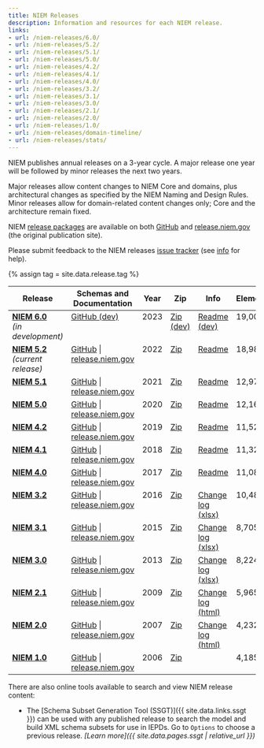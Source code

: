 ```yaml
---
title: NIEM Releases
description: Information and resources for each NIEM release.
links:
- url: /niem-releases/6.0/
- url: /niem-releases/5.2/
- url: /niem-releases/5.1/
- url: /niem-releases/5.0/
- url: /niem-releases/4.2/
- url: /niem-releases/4.1/
- url: /niem-releases/4.0/
- url: /niem-releases/3.2/
- url: /niem-releases/3.1/
- url: /niem-releases/3.0/
- url: /niem-releases/2.1/
- url: /niem-releases/2.0/
- url: /niem-releases/1.0/
- url: /niem-releases/domain-timeline/
- url: /niem-releases/stats/
---
```


<style type="text/css">
    ul { margin-left: 1em; }

    td {
      vertical-align: top;
    }
</style>

<!--
{:.note}
> **The [{{site.data.release.description}}](https://github.com/NIEM/NIEM-Releases/releases/tag/{{site.data.release.tag}}) draft is now available for review!** <br/>
>
> Feedback is requested by end of the day on {{site.data.release.feedbackDue}}.  See the **[NIEM 5.2 info page](./draft/)** in this section for more.
 -->

NIEM publishes annual releases on a 3-year cycle.  A major release one year will be followed by minor releases the next two years.

Major releases allow content changes to NIEM Core and domains, plus architectural changes as specified by the NIEM Naming and Design Rules.  Minor releases allow for domain-related content changes only; Core and the architecture remain fixed.

NIEM [release packages](../reference/release/) are available on both [GitHub](https://github.com/niemopen/niem-model) and [release.niem.gov](https://release.niem.gov/niem/) (the original publication site).

Please submit feedback to the NIEM releases [issue tracker](https://github.com/niemopen/niem-model/issues) (see [info](https://github.com/niemopen/niem-model/wiki/Creating-issues) for help).

{% assign tag = site.data.release.tag %}

<table>
  <thead>
    <tr>
      <th>Release</th>
      <th>Schemas and Documentation</th>
      <th>Year</th>
      <th>Zip</th>
      <th>Info</th>
      <th>Elements</th>
      <th>NDR</th>
    </tr>
  </thead>
  <tbody>
    <tr>
      <td>
        <b><a href="./6.0">NIEM 6.0</a></b>
        <br><i>(in development)</i>
      </td>
      <td>
        <a href="https://github.com/niemopen/niem-model/tree/dev">GitHub (dev)</a>
      </td>
      <td>2023</td>
      <td><a href="https://github.com/niemopen/niem-model/archive/refs/heads/dev.zip">Zip (dev)</a></td>
      <td><a href="https://github.com/niemopen/niem-model/blob/dev/README.md">Readme (dev)</a></td>
      <td>19,008</td>
      <td><a href="https://github.com/niemopen/niem-naming-design-rules/blob/dev/niem-ndr.md">NDR 6.0 (dev)</a></td>
    </tr>
    <tr>
      <td>
        <b><a href="./5.2">NIEM 5.2</a></b>
        <br><i>(current release)</i>
      </td>
      <td>
        <a href="https://github.com/NIEM/NIEM-Releases/tree/niem-5.2">GitHub</a> |
        <a href="https://release.niem.gov/niem/5.2/">release.niem.gov</a>
      </td>
      <td>2022</td>
      <td><a href="https://github.com/NIEM/NIEM-Releases/archive/niem-5.2.zip">Zip</a></td>
      <td><a href="https://github.com/NIEM/NIEM-Releases/blob/niem-5.2/README.md">Readme</a></td>
      <td>18,980</td>
      <td><a href="{{site.data.links.ndr5}}">NDR 5.0</a></td>
    </tr>
    <tr>
      <td>
        <b><a href="./5.1">NIEM 5.1</a></b>
      </td>
      <td>
        <a href="https://github.com/NIEM/NIEM-Releases/tree/niem-5.1">GitHub</a> |
        <a href="https://release.niem.gov/niem/5.1/">release.niem.gov</a>
      </td>
      <td>2021</td>
      <td><a href="https://github.com/NIEM/NIEM-Releases/archive/niem-5.1.zip">Zip</a></td>
      <td><a href="https://github.com/NIEM/NIEM-Releases/blob/niem-5.1/README.md">Readme</a></td>
      <td>12,976</td>
      <td><a href="{{site.data.links.ndr5}}">NDR 5.0</a></td>
    </tr>
    <tr>
      <td>
        <b><a href="./5.0">NIEM 5.0</a></b>
      </td>
      <td>
        <a href="https://github.com/NIEM/NIEM-Releases/tree/niem-5.0">GitHub</a> |
        <a href="https://release.niem.gov/niem/5.0/">release.niem.gov</a>
      </td>
      <td>2020</td>
      <td><a href="https://github.com/NIEM/NIEM-Releases/archive/niem-5.0.zip">Zip</a></td>
      <td><a href="https://github.com/NIEM/NIEM-Releases/blob/niem-5.0/README.md">Readme</a></td>
      <td>12,163</td>
      <td><a href="{{site.data.links.ndr5}}">NDR 5.0</a></td>
    </tr>
    <tr>
      <td><b><a href="./4.2">NIEM 4.2</a></b></td>
      <td>
        <a href="https://github.com/NIEM/NIEM-Releases/tree/niem-4.2">GitHub</a> |
        <a href="https://release.niem.gov/niem/4.2/">release.niem.gov</a>
      </td>
      <td>2019</td>
      <td><a href="https://github.com/NIEM/NIEM-Releases/archive/niem-4.2.zip">Zip</a></td>
      <td><a href="https://github.com/NIEM/NIEM-Releases/blob/niem-4.2/README.md">Readme</a></td>
      <td>11,520</td>
      <td><a href="{{site.data.links.ndr4}}">NDR 4.0</a></td>
    </tr>
    <tr>
      <td><b><a href="./4.1">NIEM 4.1</a></b></td>
      <td>
        <a href="https://github.com/NIEM/NIEM-Releases/tree/niem-4.1">GitHub</a> |
        <a href="https://release.niem.gov/niem/4.1/">release.niem.gov</a>
      </td>
      <td>2018</td>
      <td><a href="https://github.com/NIEM/NIEM-Releases/archive/niem-4.1.zip">Zip</a></td>
      <td><a href="https://github.com/NIEM/NIEM-Releases/blob/niem-4.1/README.md">Readme</a></td>
      <td>11,328</td>
      <td><a href="{{site.data.links.ndr4}}">NDR 4.0</a></td>
    </tr>
    <tr>
      <td><b><a href="./4.0">NIEM 4.0</a></b></td>
      <td>
        <a href="https://github.com/NIEM/NIEM-Releases/tree/niem-4.0">GitHub</a> |
        <a href="https://release.niem.gov/niem/4.0/">release.niem.gov</a>
      </td>
      <td>2017</td>
      <td><a href="https://github.com/NIEM/NIEM-Releases/archive/niem-4.0.zip">Zip</a></td>
      <td><a href="https://github.com/NIEM/NIEM-Releases/blob/niem-4.0/README.md">Readme</a></td>
      <td>11,087</td>
      <td><a href="{{site.data.links.ndr4}}">NDR 4.0</a></td>
    </tr>
    <tr>
      <td><b><a href="./3.2">NIEM 3.2</a></b></td>
      <td>
        <a href="https://github.com/NIEM/NIEM-Releases/tree/niem-3.2">GitHub</a> |
        <a href="https://release.niem.gov/niem/3.2/">release.niem.gov</a>
      </td>
      <td>2016</td>
      <td><a href="https://github.com/NIEM/NIEM-Releases/archive/niem-3.2.zip">Zip</a></td>
      <td><a href="https://release.niem.gov/niem/3.2/niem-3.2-changelog.xlsx">Change log (xlsx)</a></td>
      <td>10,484</td>
      <td><a href="https://reference.niem.gov/niem/specification/naming-and-design-rules/3.0/niem-ndr-3.0.html">NDR 3.0</a></td>
    </tr>
    <tr>
      <td><b><a href="./3.1">NIEM 3.1</a></b></td>
      <td>
        <a href="https://github.com/NIEM/NIEM-Releases/tree/niem-3.1">GitHub</a> |
        <a href="https://release.niem.gov/niem/3.1/">release.niem.gov</a>
      </td>
      <td>2015</td>
      <td><a href="https://github.com/NIEM/NIEM-Releases/archive/niem-3.1.zip">Zip</a></td>
      <td><a href="https://release.niem.gov/niem/3.1/niem-3.1-changelog.xlsx">Change log (xlsx)</a></td>
      <td>8,705</td>
      <td><a href="https://reference.niem.gov/niem/specification/naming-and-design-rules/3.0/niem-ndr-3.0.html">NDR 3.0</a></td>
    </tr>
    <tr>
      <td><b><a href="./3.0">NIEM 3.0</a></b></td>
      <td>
        <a href="https://github.com/NIEM/NIEM-Releases/tree/niem-3.0">GitHub</a> |
        <a href="https://release.niem.gov/niem/3.0/">release.niem.gov</a>
      </td>
      <td>2013</td>
      <td><a href="https://github.com/NIEM/NIEM-Releases/archive/niem-3.0.zip">Zip</a></td>
      <td><a href="https://release.niem.gov/niem/3.0/niem-3.0-changelog.xlsx">Change log (xlsx)</a></td>
      <td>8,224</td>
      <td><a href="https://reference.niem.gov/niem/specification/naming-and-design-rules/3.0/niem-ndr-3.0.html">NDR 3.0</a></td>
    </tr>
    <tr>
      <td><b><a href="./2.1">NIEM 2.1</a></b></td>
      <td>
        <a href="https://github.com/NIEM/NIEM-Releases/tree/niem-2.1">GitHub</a> |
        <a href="https://release.niem.gov/niem/2.1/">release.niem.gov</a>
      </td>
      <td>2009</td>
      <td><a href="https://github.com/NIEM/NIEM-Releases/archive/niem-2.1.zip">Zip</a></td>
      <td><a href="https://release.niem.gov/niem/2.1/changelog.html">Change log (html)</a></td>
      <td>5,965</td>
      <td>
        <a href="https://reference.niem.gov/niem/specification/naming-and-design-rules/1.3/niem-ndr-1.3.pdf">NDR 1.3</a> + <br>
        <a href="https://reference.niem.gov/niem/specification/naming-and-design-rules/1.3/type-augmentation/niem-type-augmentation-1.0.pdf">supplement</a>
      </td>
    </tr>
    <tr>
      <td><b><a href="./2.0">NIEM 2.0</a></b></td>
      <td>
        <a href="https://github.com/NIEM/NIEM-Releases/tree/niem-2.0">GitHub</a> |
        <a href="https://release.niem.gov/niem/2.0/">release.niem.gov</a>
      </td>
      <td>2007</td>
      <td><a href="https://github.com/NIEM/NIEM-Releases/archive/niem-2.0.zip">Zip</a></td>
      <td><a href="https://release.niem.gov/niem/2.0/changelog.html">Change log (html)</a></td>
      <td>4,232</td>
      <td><a href="https://reference.niem.gov/niem/specification/naming-and-design-rules/1.3/niem-ndr-1.3.pdf">NDR 1.3</a></td>
    </tr>
    <tr>
      <td><b><a href="./1.0">NIEM 1.0</a></b></td>
      <td>
        <a href="https://github.com/NIEM/NIEM-Releases/tree/niem-1.0">GitHub</a> |
        <a href="https://release.niem.gov/niem/1.0/">release.niem.gov</a>
      </td>
      <td>2006</td>
      <td><a href="https://github.com/NIEM/NIEM-Releases/archive/niem-1.0.zip">Zip</a></td>
      <td></td>
      <td>4,185</td>
      <td></td>
    </tr>
  </tbody>
</table>

There are also online tools available to search and view NIEM release content:

- The [Schema Subset Generation Tool (SSGT)]({{ site.data.links.ssgt }}) can be used with any published release to search the model and build XML schema subsets for use in IEPDs.  Go to `Options` to choose a previous release.  *[Learn more]({{ site.data.pages.ssgt | relative_url }})*
